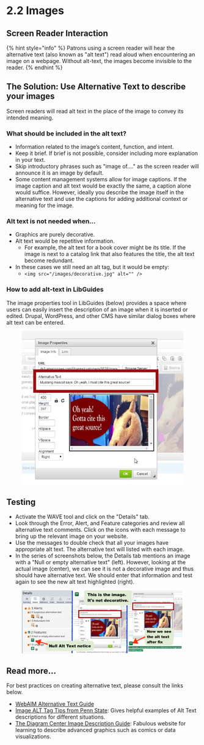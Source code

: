 # 2.2 Images

## Screen Reader Interaction

{% hint style="info" %}
Patrons using a screen reader will hear the alternative text (also known as "alt text") read aloud when encountering an image on a webpage. Without alt-text, the images become invisible to the reader.
{% endhint %}

## The Solution: Use Alternative Text to describe your images

Screen readers will read alt text in the place of the image to convey its intended meaning.&#x20;

### What should be included in the alt text?

* Information related to the image’s content, function, and intent.
* Keep it brief. If brief is not possible, consider including more explanation in your text.
* Skip introductory phrases such as "image of...." as the screen reader will announce it is an image by default.
* Some content management systems allow for image captions. If the image caption and alt text would be exactly the same, a caption alone would suffice. However, ideally you describe the image itself in the alternative text and use the captions for adding additional context or meaning for the image.&#x20;

### Alt text is not needed when...

* Graphics are purely decorative.
* Alt text would be repetitive information.
  * For example, the alt text for a book cover might be its title. If the image is next to a catalog link that also features the title, the alt text become redundant.
* In these cases we still need an alt tag, but it would be empty:&#x20;
  * `<img src="/images/decorative.jpg" alt="" />`

### How to add alt-text in LibGuides

The image properties tool in LibGuides (below) provides a space where users can easily insert the description of an image when it is inserted or edited. Drupal, WordPress, and other CMS have similar dialog boxes where alt text can be entered.

<figure><img src="../.gitbook/assets/alt-statement.jpg" alt="In LibGuides, entering alternative text is a field within the image entry and editing screen"><figcaption></figcaption></figure>

## Testing

* Activate the WAVE tool and click on the "Details" tab.
* Look through the Error, Alert, and Feature categories and review all alternative text comments. Click on the icons with each message to bring up the relevant image on your website.
* Use the messages to double check that all your images have appropriate alt text. The alternative text will listed with each image.
* In the series of screenshots below, the Details tab mentions an image with a "Null or empty alternative text" (left). However, looking at the actual image (center), we can see it is not a decorative image and thus should have alternative text. We should enter that information and test again to see the new alt text highlighted (right).

<figure><img src="../.gitbook/assets/alt-text-sample.png" alt="three images showing progression of null alt text feature in the WAVE accessibility tool, an image that&#x27;s not decorative that needs alt text, finally an image with the alt text listed with the image."><figcaption></figcaption></figure>

## Read more...

For best practices on creating alternative text, please consult the links below.

* [WebAIM Alternative Text Guide](http://webaim.org/techniques/alttext/)
* [Image ALT Tag Tips from Penn State](http://accessibility.psu.edu/images): Gives helpful examples of Alt Text descriptions for different situations.
* [The Diagram Center Image Description Guide](https://diagramcenter.org/making-images-accessible.html): Fabulous website for learning to describe advanced graphics such as comics or data visualizations.
